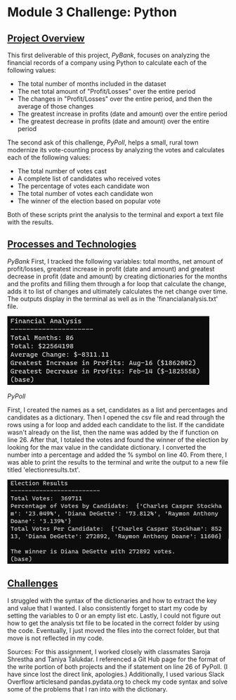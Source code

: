 # Module 3 Challenge: Python
<ins>Project Overview</ins>
-----


This first deliverable of this project, *PyBank*, focuses on analyzing the financial records of a company using Python to calculate each of the following values:
* The total number of months included in the dataset
* The net total amount of "Profit/Losses" over the entire period
* The changes in "Profit/Losses" over the entire period, and then the average of those changes
* The greatest increase in profits (date and amount) over the entire period
* The greatest decrease in profits (date and amount) over the entire period

The second ask of this challenge, *PyPoll*, helps a small, rural town modernize its vote-counting process by analyzing the votes and calculates each of the following values:

* The total number of votes cast
* A complete list of candidates who received votes
* The percentage of votes each candidate won
* The total number of votes each candidate won
* The winner of the election based on popular vote

Both of these scripts print the analysis to the terminal and export a text file with the results.

<ins>Processes and Technologies</ins>
-----


*PyBank*
First, I tracked the following variables: total months, net amount of profit/losses, greatest increase in profit (date and amount) and greatest decrease in profit (date and amount) by creating dictionaries for the months and the profits and filling them through a for loop that calculate the change, adds it to list of changes and ultimately calculates the net change over time. The outputs display in the terminal as well as in the 'financialanalysis.txt' file.

![PyBank Terminal Output](Images/PyBank.png)

*PyPoll*

First, I created the names as a set, candidates as a list and percentages and candidates as a dictionary. Then I opened the csv file and read through the rows using a for loop and added each candidate to the list. If the candidate wasn't already on the list, then the name was added by the if function on line 26. After that, I totaled the votes and found the winner of the election by looking for the max value in the candidate dictionary. I converted the number into a percentage and added the % symbol on line 40. From there, I was able to print the results to the terminal and write the output to a new file titled 'electionresults.txt'.

![PyPoll Terminal Output](Images/PyPoll.png)

<ins>Challenges</ins>
-----


I struggled with the syntax of the dictionaries and how to extract the key and value that I wanted. I also consistently forget to start my code by setting the variables to 0 or an empty list etc. Lastly, I could not figure out how to get the analysis txt file to be located in the correct folder by using the code. Eventually, I just moved the files into the correct folder, but that move is not reflected in my code.

Sources:
For this assignment, I worked closely with classmates Saroja Shrestha and Taniya Talukdar. I referenced a Git Hub page for the format of the write portion of both projects and the if statement on line 26 of PyPoll. (I have since lost the direct link, apologies.) Additionally, I used various Slack Overflow articlesand pandas.pydata.org to check my code syntax and solve some of the problems that I ran into with the dictionary.
